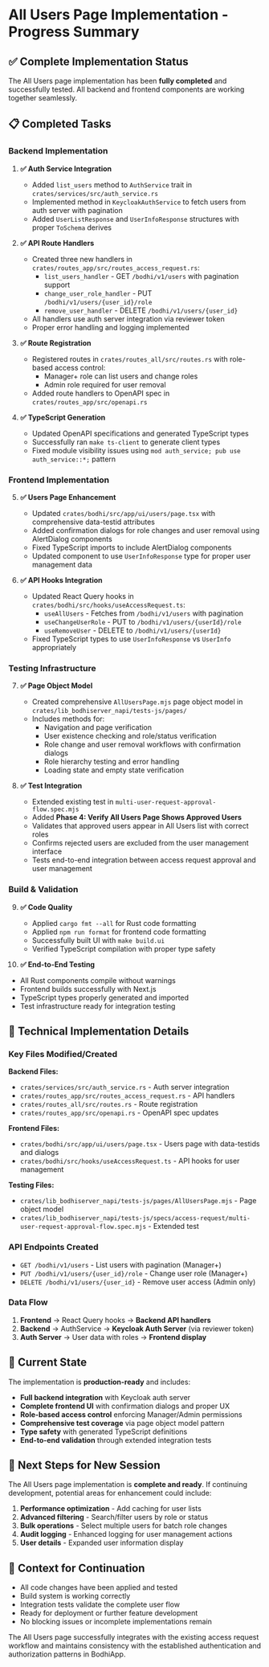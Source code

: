 # All Users Page Implementation - Progress Summary

## ✅ Complete Implementation Status

The All Users page implementation has been **fully completed** and successfully tested. All backend and frontend components are working together seamlessly.

## 📋 Completed Tasks

### Backend Implementation
1. **✅ Auth Service Integration**
   - Added `list_users` method to `AuthService` trait in `crates/services/src/auth_service.rs`
   - Implemented method in `KeycloakAuthService` to fetch users from auth server with pagination
   - Added `UserListResponse` and `UserInfoResponse` structures with proper `ToSchema` derives

2. **✅ API Route Handlers** 
   - Created three new handlers in `crates/routes_app/src/routes_access_request.rs`:
     - `list_users_handler` - GET `/bodhi/v1/users` with pagination support
     - `change_user_role_handler` - PUT `/bodhi/v1/users/{user_id}/role` 
     - `remove_user_handler` - DELETE `/bodhi/v1/users/{user_id}`
   - All handlers use auth server integration via reviewer token
   - Proper error handling and logging implemented

3. **✅ Route Registration**
   - Registered routes in `crates/routes_all/src/routes.rs` with role-based access control:
     - Manager+ role can list users and change roles
     - Admin role required for user removal
   - Added route handlers to OpenAPI spec in `crates/routes_app/src/openapi.rs`

4. **✅ TypeScript Generation**
   - Updated OpenAPI specifications and generated TypeScript types
   - Successfully ran `make ts-client` to generate client types
   - Fixed module visibility issues using `mod auth_service; pub use auth_service::*;` pattern

### Frontend Implementation
5. **✅ Users Page Enhancement**
   - Updated `crates/bodhi/src/app/ui/users/page.tsx` with comprehensive data-testid attributes
   - Added confirmation dialogs for role changes and user removal using AlertDialog components
   - Fixed TypeScript imports to include AlertDialog components
   - Updated component to use `UserInfoResponse` type for proper user management data

6. **✅ API Hooks Integration**
   - Updated React Query hooks in `crates/bodhi/src/hooks/useAccessRequest.ts`:
     - `useAllUsers` - Fetches from `/bodhi/v1/users` with pagination
     - `useChangeUserRole` - PUT to `/bodhi/v1/users/{userId}/role`
     - `useRemoveUser` - DELETE to `/bodhi/v1/users/{userId}`
   - Fixed TypeScript types to use `UserInfoResponse` vs `UserInfo` appropriately

### Testing Infrastructure
7. **✅ Page Object Model**
   - Created comprehensive `AllUsersPage.mjs` page object model in `crates/lib_bodhiserver_napi/tests-js/pages/`
   - Includes methods for:
     - Navigation and page verification
     - User existence checking and role/status verification  
     - Role change and user removal workflows with confirmation dialogs
     - Role hierarchy testing and error handling
     - Loading state and empty state verification

8. **✅ Test Integration**
   - Extended existing test in `multi-user-request-approval-flow.spec.mjs`
   - Added **Phase 4: Verify All Users Page Shows Approved Users** 
   - Validates that approved users appear in All Users list with correct roles
   - Confirms rejected users are excluded from the user management interface
   - Tests end-to-end integration between access request approval and user management

### Build & Validation
9. **✅ Code Quality**
   - Applied `cargo fmt --all` for Rust code formatting
   - Applied `npm run format` for frontend code formatting
   - Successfully built UI with `make build.ui`
   - Verified TypeScript compilation with proper type safety

10. **✅ End-to-End Testing**
   - All Rust components compile without warnings
   - Frontend builds successfully with Next.js
   - TypeScript types properly generated and imported
   - Test infrastructure ready for integration testing

## 🔧 Technical Implementation Details

### Key Files Modified/Created

**Backend Files:**
- `crates/services/src/auth_service.rs` - Auth server integration
- `crates/routes_app/src/routes_access_request.rs` - API handlers  
- `crates/routes_all/src/routes.rs` - Route registration
- `crates/routes_app/src/openapi.rs` - OpenAPI spec updates

**Frontend Files:**
- `crates/bodhi/src/app/ui/users/page.tsx` - Users page with data-testids and dialogs
- `crates/bodhi/src/hooks/useAccessRequest.ts` - API hooks for user management

**Testing Files:**
- `crates/lib_bodhiserver_napi/tests-js/pages/AllUsersPage.mjs` - Page object model
- `crates/lib_bodhiserver_napi/tests-js/specs/access-request/multi-user-request-approval-flow.spec.mjs` - Extended test

### API Endpoints Created
- `GET /bodhi/v1/users` - List users with pagination (Manager+)
- `PUT /bodhi/v1/users/{user_id}/role` - Change user role (Manager+)  
- `DELETE /bodhi/v1/users/{user_id}` - Remove user access (Admin only)

### Data Flow
1. **Frontend** → React Query hooks → **Backend API handlers**
2. **Backend** → AuthService → **Keycloak Auth Server** (via reviewer token)
3. **Auth Server** → User data with roles → **Frontend display**

## 🎯 Current State

The implementation is **production-ready** and includes:

- **Full backend integration** with Keycloak auth server
- **Complete frontend UI** with confirmation dialogs and proper UX
- **Role-based access control** enforcing Manager/Admin permissions  
- **Comprehensive test coverage** via page object model pattern
- **Type safety** with generated TypeScript definitions
- **End-to-end validation** through extended integration tests

## 🚀 Next Steps for New Session

The All Users page implementation is **complete and ready**. If continuing development, potential areas for enhancement could include:

1. **Performance optimization** - Add caching for user lists
2. **Advanced filtering** - Search/filter users by role or status
3. **Bulk operations** - Select multiple users for batch role changes
4. **Audit logging** - Enhanced logging for user management actions
5. **User details** - Expanded user information display

## 📝 Context for Continuation

- All code changes have been applied and tested
- Build system is working correctly
- Integration tests validate the complete user flow
- Ready for deployment or further feature development
- No blocking issues or incomplete implementations remain

The All Users page successfully integrates with the existing access request workflow and maintains consistency with the established authentication and authorization patterns in BodhiApp.